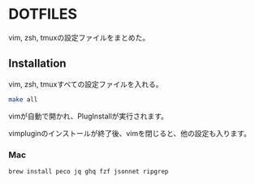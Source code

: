 DOTFILES
========
vim, zsh, tmuxの設定ファイルをまとめた。

## Installation

vim, zsh, tmuxすべての設定ファイルを入れる。
```sh
make all
```

vimが自動で開かれ、PlugInstallが実行されます。

vimpluginのインストールが終了後、vimを閉じると、他の設定も入ります。

### Mac

```
brew install peco jq ghq fzf jsonnet ripgrep
```
